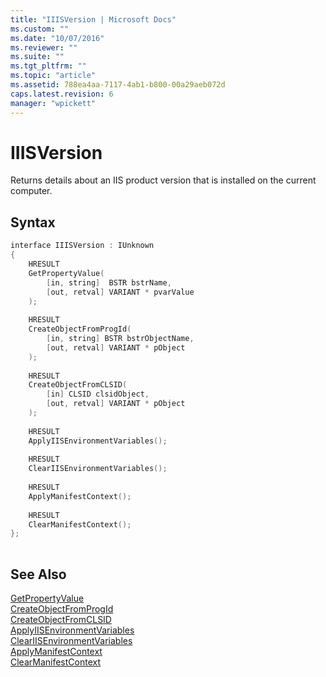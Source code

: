 ```yaml
---
title: "IIISVersion | Microsoft Docs"
ms.custom: ""
ms.date: "10/07/2016"
ms.reviewer: ""
ms.suite: ""
ms.tgt_pltfrm: ""
ms.topic: "article"
ms.assetid: 788ea4aa-7117-4ab1-b800-00a29aeb072d
caps.latest.revision: 6
manager: "wpickett"
---
```

# IIISVersion
Returns details about an IIS product version that is installed on the current computer.  
  
## Syntax  
  
```cpp  
interface IIISVersion : IUnknown  
{  
    HRESULT  
    GetPropertyValue(  
        [in, string]  BSTR bstrName,  
        [out, retval] VARIANT * pvarValue  
    );  
  
    HRESULT  
    CreateObjectFromProgId(  
        [in, string] BSTR bstrObjectName,  
        [out, retval] VARIANT * pObject  
    );  
  
    HRESULT  
    CreateObjectFromCLSID(  
        [in] CLSID clsidObject,  
        [out, retval] VARIANT * pObject  
    );  
  
    HRESULT  
    ApplyIISEnvironmentVariables();  
  
    HRESULT  
    ClearIISEnvironmentVariables();  
  
    HRESULT  
    ApplyManifestContext();  
  
    HRESULT  
    ClearManifestContext();  
};  
  
```  
  
## See Also  
 [GetPropertyValue](../../extenions\express-api-ref/getpropertyvalue.md)   
 [CreateObjectFromProgId](../../extenions\express-api-ref/createobjectfromprogid.md)   
 [CreateObjectFromCLSID](../../extenions\express-api-ref/createobjectfromclsid.md)   
 [ApplyIISEnvironmentVariables](../../extenions\express-api-ref/applyiisenvironmentvariables.md)   
 [ClearIISEnvironmentVariables](../../extenions\express-api-ref/cleariisenvironmentvariables.md)   
 [ApplyManifestContext](../../extenions\express-api-ref/applymanifestcontext.md)   
 [ClearManifestContext](../../extenions\express-api-ref/clearmanifestcontext.md)